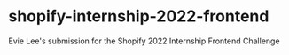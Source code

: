 # shopify-internship-2022-frontend
Evie Lee's submission for the Shopify 2022 Internship Frontend Challenge
